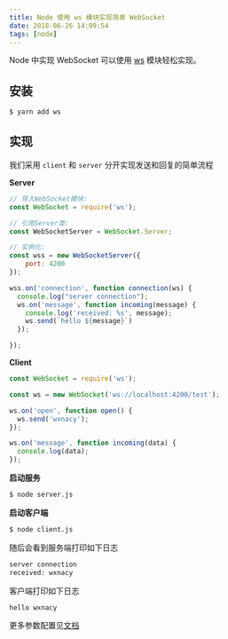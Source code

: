 ```yaml
---
title: Node 使用 ws 模块实现简单 WebSocket
date: 2018-06-26 14:09:54
tags: [node]
---
```


Node 中实现 WebSocket 可以使用 [ws](https://github.com/websockets/ws) 模块轻松实现。

<!-- more --><!-- toc -->

## 安装

```bash
$ yarn add ws
```

## 实现

我们采用 `client` 和 `server` 分开实现发送和回复的简单流程

**Server**

```javascript
// 导入WebSocket模块:
const WebSocket = require('ws');

// 引用Server类:
const WebSocketServer = WebSocket.Server;

// 实例化:
const wss = new WebSocketServer({
    port: 4200
});

wss.on('connection', function connection(ws) {
  console.log("server connection");
  ws.on('message', function incoming(message) {
    console.log('received: %s', message);
    ws.send(`hello ${message}`)
  });

});
```

**Client**

```javascript
const WebSocket = require('ws');

const ws = new WebSocket('ws://localhost:4200/test');

ws.on('open', function open() {
  ws.send('wxnacy');
});

ws.on('message', function incoming(data) {
  console.log(data);
});
```

**启动服务**

```bash
$ node server.js
```

**启动客户端**

```bash
$ node client.js
```

随后会看到服务端打印如下日志

```bash
server connection
received: wxnacy
```

客户端打印如下日志

```bash
hello wxnacy
```

更多参数配置见[文档](https://github.com/websockets/ws/blob/master/doc/ws.md#new-websocketserveroptions-callback)
